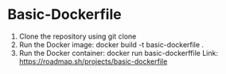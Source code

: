 # Basic-Dockerfile
1. Clone the repository using git clone
2. Run the Docker image: docker build -t basic-dockerfile .
3. Run the Docker container: docker run basic-dockerffile
Link:
https://roadmap.sh/projects/basic-dockerfile
